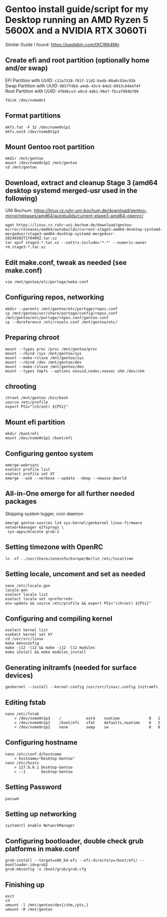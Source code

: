 # Gentoo install guide/script for my Desktop running an AMD Ryzen 5 5600X and a NVIDIA RTX 3060Ti
Similar Guide I found: https://pastebin.com/tXCWA4Mn 

## Create efi and root partition (optionally home and/or swap)
EFI Partition with UUID: `c12a7328-f81f-11d2-ba4b-00a0c93ec93b` <br>
Swap Partition with UUID: `0657fd6d-a4ab-43c4-84e5-0933c84b4f4f` <br>
Root Partition with UUID: `4f68bce3-e8cd-4db1-96e7-fbcaf984b709` 

```
fdisk /dev/nvme0n1
```

## Format partitions
```
mkfs.fat -F 32 /dev/nvme0n1p1
mkfs.ext4 /dev/nvme0n1p3
```

## Mount Gentoo root partition
```
mkdir /mnt/gentoo
mount /dev/nvme0n1p2 /mnt/gentoo
cd /mnt/gentoo
```

## Download, extract and cleanup Stage 3 (amd64 desktop systemd merged-usr used in the following)
UNI Bochum: https://linux.rz.ruhr-uni-bochum.de/download/gentoo-mirror/releases/amd64/autobuilds/current-stage3-amd64-openrc/
```
wget https://linux.rz.ruhr-uni-bochum.de/download/gentoo-mirror/releases/amd64/autobuilds/current-stage3-amd64-desktop-systemd-mergedusr/stage3-amd64-desktop-systemd-mergedusr-20240303T170409Z.tar.xz
tar xpvf stage3-*.tar.xz --xattrs-include='*.*' --numeric-owner
rm stage3-*.tar.xz
```

## Edit make.conf, tweak as needed (see make.conf)
```
vim /mnt/gentoo/etc/portage/make.conf
```

## Configuring repos, networking
```
mkdir --parents /mnt/gentoo/etc/portage/repos.conf
cp /mnt/gentoo/usr/share/portage/config/repos.conf /mnt/gentoo/etc/portage/repos.conf/gentoo.conf
cp --dereference /etc/resolv.conf /mnt/gentoo/etc/
```

## Preparing chroot
```
mount --types proc /proc /mnt/gentoo/proc
mount --rbind /sys /mnt/gentoo/sys
mount --make-rslave /mnt/gentoo/sys
mount --rbind /dev /mnt/gentoo/dev
mount --make-rslave /mnt/gentoo/dev
mount --types tmpfs --options nosuid,nodev,noexec shm /dev/shm
```

## chrooting
```
chroot /mnt/gentoo /bin/bash
source /etc/profile
export PS1="(chroot) ${PS1}"
```

## Mount efi partition
```
mkdir /boot/efi
mount /dev/nvme0n1p1 /boot/efi
```

## Configuring gentoo system
```
emerge-webrsync
eselect profile list
eselect profile set XY
emerge --ask --verbose --update --deep --newuse @world
```

## All-in-One emerge for all further needed packages
Skipping system logger, cron daemon
```
emerge gentoo-sources lz4 sys-kernel/genkernel linux-firmware networkmanager e2fsprogs \
 sys-apps/mlocate grub:2
```

## Setting timezone with OpenRC
```
ln -sf ../usr/share/zoneinfo/Europe/Berlin /etc/localtime
```

## Setting locale, uncoment and set as needed
```
nano /etc/locale.gen
locale-gen
eselect locale list
eselect locale set <preferred>
env-update && source /etc/profile && export PS1="(chroot) ${PS1}"
```

## Configuring and compiling kernel
```
eselect kernel list
esekect kernel set XY
cd /usr/src/linux
make menuconfig
make -j12 -l12 && make -j12 -l12 modules
make install && make modules_install
```

## Generating initramfs (needed for surface devices)
```
genkernel --install --kernel-config /usr/src/linux/.config initramfs
```

## Editing fstab
```
nano /etc/fstab
    > /dev/nvme0n1p3    /           ext4    noatime             0   1
    > /dev/nvme0n1p1    /boot/efi   vfat    defaults,noatime    0   2
    > /dev/nvme0n1p2    none        swap    sw                  0   0
```

## Configuring hostname
```
nano /etc/conf.d/hostname
    > hostname="Desktop-Gentoo"
nano /etc/hosts
    > 127.0.0.1 Desktop-Gentoo
    > ::1       Desktop-Gentoo
```

## Setting Password
```
passwd
```

## Setting up networking 
```
systemctl enable NetworkManager
```

## Configuring bootloader, double check grub platforms in make.conf
```
grub-install --target=x86_64-efi --efi-directory=/boot/efi/ --bootloader-id=grub2
grub-mkconfig -o /boot/grub/grub.cfg
```

## Finishing up
```
exit
cd
umount -l /mnt/gentoo/dev{/shm,/pts,}
umount -R /mnt/gentoo
```